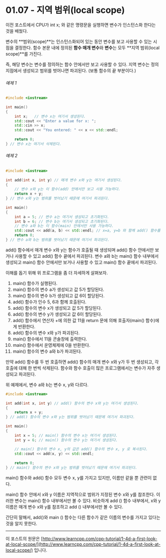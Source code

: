 ﻿# 01.07 - 지역 범위(local scope)

이전 포스트에서 CPU가 int x; 와 같은 명령문을 실행하면 변수가 인스턴스화 한다는 것을 배웠다.

변수의 **범위(scope)**는 인스턴스화되어 있는 동안 변수를 보고 사용할 수 있는 시점을 결정한다. 함수 본문 내에 정의된 **함수 매개 변수**와 **변수**는 모두 **지역 범위(local scope)**를 가진다.

즉, 해당 변수는 변수를 정의하는 함수 안에서만 보고 사용할 수 있다. 지역 변수는 정의 지점에서 생성되고 범위를 벗어나면 파괴된다. (보통 함수의 끝 부분이다.)

###### 예제 1

```cpp
#include <iostream>
 
int main()
{
    int x;   // 변수 x는 여기서 생성된다.
    std::cout << "Enter a value for x: ";
    std::cin >> x;
    std::cout << "You entered: " << x << std::endl;
 
    return 0;
} // 변수 x는 여기서 삭제된다.
```

###### 예제 2

```cpp
#include <iostream>
 
int add(int x, int y) // 매개 변수 x와 y는 여기서 생성된다.
{
    // 변수 x와 y는 이 함수(add) 안에서만 보고 사용 가능하다.
    return x + y;
} // 변수 x와 y는 범위를 벗어났기 때문에 여기서 파괴된다.
 
int main()
{
    int a = 5; // 변수 a는 여기서 생성되고 초기화된다.
    int b = 6; // 변수 b는 여기서 생성되고 초기화된다.
    // 변수 a와 b는 이 함수(main) 안에서만 사용 가능하다.
    std::cout << add(a, b) << std::endl; // x=a, y=b 와 함께 add() 함수를 호출한다.
    return 0;
} // 변수 a와 b는 범위를 벗어났기 때문에 여기서 파괴된다.
```

add() 함수에서 매개 변수 x와 y는 함수가 호출될 때 생성되며 add() 함수 안에서만 보거나 사용할 수 있고 add() 함수 끝에서 파괴된다. 변수 a와 b는 main() 함수 내부에서 생성되고 main() 함수 안에서만 보거나 사용할 수 있고 main() 함수 끝에서 파괴된다.

이해를 돕기 위해 위 프로그램을 좀 더 자세하게 살펴보자.

1. main() 함수가 실행된다.
2. main() 함수의 변수 a가 생성되고 값 5가 할당된다.
3. main() 함수의 변수 b가 생성되고 값 6이 할당된다.
4. add() 함수가 인수 5, 6과 함께 호출된다.
5. add() 함수의 변수 x가 생성되고 값 5가 할당된다.
6. add() 함수의 변수 y가 생성되고 값 6이 할당된다.
7. add() 함수에서 연산자 +에 의한 값 11을 return 문에 의해 호출자(main() 함수)에게 반환한다.
8. add() 함수의 변수 x와 y가 파괴된다.
9. main() 함수에서 11을 콘솔창에 출력한다.
10. main() 함수에서 운영체제에 0을 반환한다.
11. main() 함수의 변수 a와 b가 파괴된다.

만약 add() 함수를 두 번 호출하면 add() 함수의 매개 변수 x와 y가 두 번 생성되고, 각 호출에 대해 한 번씩 삭제된다. 함수와 함수 호출이 많은 프로그램에서는 변수가 자주 생성되고 파괴된다.

위 예제에서, 변수 a와 b는 변수 x, y와 다르다.

```cpp
#include <iostream>
 
int add(int x, int y) // add() 함수의 변수 x와 y는 여기서 생성된다.
{
    return x + y;
} // add() 함수의 변수 x와 y는 범위를 벗어났기 때문에 여기서 파괴된다.
 
int main()
{
    int x = 5; // main() 함수의 변수 x는 여기서 생성된다.
    int y = 6; // main() 함수의 변수 y는 여기서 생성된다.
    
    // main() 함수의 변수 x, y의 값은 add() 함수의 변수 x, y 로 복사된다.
    std::cout << add(x, y) << std::endl; 
    
    return 0;
} // main() 함수의 변수 x와 y는 범위를 벗어났기 때문에 여기서 파괴된다.
```

main() 함수와 add() 함수 모두 변수 x, y를 가지고 있지만, 이름만 같을 뿐 관련이 없다.

main() 함수 안에서 x와 y 이름은 지역적으로 범위가 지정된 변수 x와 y를 참조한다. 이러한 변수는 main() 함수 내부에서만 볼 수 있다. 비슷하게 add () 함수 내부에서, x와 y 이름은 매개 변수 x와 y를 참조하고 add () 내부에서만 볼 수 있다.

간단히 말해서, add()와 main () 함수는 다른 함수가 같은 이름의 변수를 가지고 있다는 것을 알지 못한다.

---

이 포스트의 원문은 [http://www.learncpp.com/cpp-tutorial/1-4d-a-first-look-at-local-scope/](http://www.learncpp.com/cpp-tutorial/1-4d-a-first-look-at-local-scope/) 입니다.